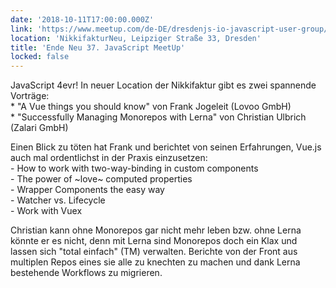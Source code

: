 ```yaml
---
date: '2018-10-11T17:00:00.000Z'
link: 'https://www.meetup.com/de-DE/dresdenjs-io-javascript-user-group/events/xjdvpnyxnbpb/'
location: 'NikkifakturNeu, Leipziger Straße 33, Dresden'
title: 'Ende Neu 37. JavaScript MeetUp'
locked: false
---
```

JavaScript 4evr! In neuer Location der Nikkifaktur gibt es zwei spannende Vorträge:  
\* "A Vue things you should know" von Frank Jogeleit (Lovoo GmbH)  
\* "Successfully Managing Monorepos with Lerna" von Christian Ulbrich (Zalari GmbH)

Einen Blick zu töten hat Frank und berichtet von seinen Erfahrungen, Vue.js auch mal ordentlichst in der Praxis einzusetzen:  
\- How to work with two-way-binding in custom components  
\- The power of \~love\~ computed properties  
\- Wrapper Components the easy way  
\- Watcher vs. Lifecycle  
\- Work with Vuex

Christian kann ohne Monorepos gar nicht mehr leben bzw. ohne Lerna könnte er es nicht, denn mit Lerna sind Monorepos doch ein Klax und lassen sich "total einfach" (TM) verwalten. Berichte von der Front aus multiplen Repos eines sie alle zu knechten zu machen und dank Lerna bestehende Workflows zu migrieren.
